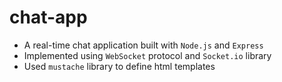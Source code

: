 # chat-app

*	A real-time chat application built with `Node.js` and `Express`
*	Implemented using `WebSocket` protocol and `Socket.io` library
*	Used `mustache` library to define html templates 
